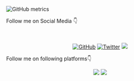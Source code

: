 

![GitHub metrics](https://metrics.lecoq.io/hp77-creator?template=terminal&isocalendar=1&languages=1&followup=1&isocalendar.duration=full-year)


<p>Follow me on Social Media 👇</p>
<br>
<p align="center">
	<a href="https://github.com/hp77-creator"><img src="https://img.shields.io/github/followers/hp77-creator?style=social"alt="GitHub"></a>
	<a href="https://twitter.com/tweetsbyhp77"><img src="https://img.shields.io/twitter/follow/tweetsbyhp77?style=social" alt="Twitter"></a>
	<a  herf="https://www.linkedin.com/in/hp77/"><img src="https://img.shields.io/badge/-hp77-blue?style=social&logo=Linkedin&"></a>
</p>
<div align="justify">
<p>Follow me on following platforms👇</p>
<p align="center">
	<a herf="https://www.kaggle.com/himanshuashp77"><img src="https://img.shields.io/badge/hp77-kaggle-blue"></a>
	<a herf="https://github.com/hp77-creator"><img src="https://img.shields.io/github/followers/hp77-creator?style=social"</a>	

</p>
</div>
